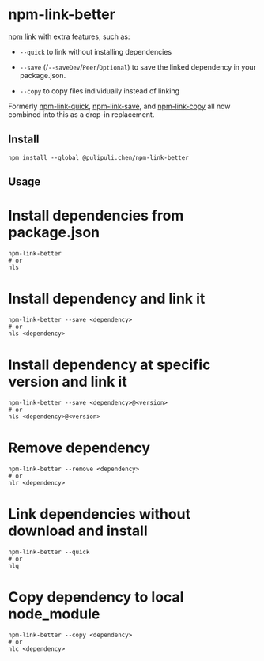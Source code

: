 # npm-link-better

[npm link] with extra features, such as:

* `--quick` to link without installing dependencies

* `--save` (/`--saveDev`/`Peer`/`Optional`) to save the linked dependency in your package.json.

* `--copy` to copy files individually instead of linking

Formerly [npm-link-quick], [npm-link-save], and [npm-link-copy] all now combined into this as a drop-in replacement.


## Install

```
npm install --global @pulipuli.chen/npm-link-better
```

## Usage

# Install dependencies from package.json
```
npm-link-better
# or
nls
```

# Install dependency and link it
```
npm-link-better --save <dependency>
# or
nls <dependency>
```

# Install dependency at specific version and link it
```
npm-link-better --save <dependency>@<version>
# or
nls <dependency>@<version>
```

# Remove dependency
```
npm-link-better --remove <dependency>
# or
nlr <dependency>
```

# Link dependencies without download and install
```
npm-link-better --quick
# or
nlq
```


# Copy dependency to local node_module
```
npm-link-better --copy <dependency>
# or
nlc <dependency>
```

[npm link]: https://docs.npmjs.com/cli/link.html
[npm-link-copy]: https://github.com/laggingreflex/npm-link-copy
[npm-link-quick]: https://github.com/laggingreflex/npm-link-quick
[npm-link-save]: https://github.com/laggingreflex/npm-link-save
